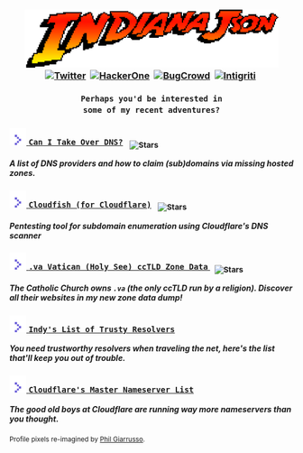 <!--<p align=center><img src="json_x5.png" width=500>-->
<!--<h3 align=center><code>Well, here I am back in the rainforest.</code></h3></p>
<img src="rainforest.gif">-->
[<h3 align=center><img src='animated.gif' width="450px"/>](https://youtu.be/ClwIj3x24Q4?t=29)<br>
[![Twitter](https://img.shields.io/twitter/url/https/twitter.com/indianajson.svg?style=social&label=Follow%20%40indianajson)](https://twitter.com/indianajson)&nbsp;
[![HackerOne](https://img.shields.io/static/v1?label=HackerOne%20&message=@indianajson&color=e13e8a&logo=hackerone)](https://hackerone.com/indianajson)&nbsp;
[![BugCrowd](https://img.shields.io/static/v1?label=BugCrowd%20&message=@indianajson&color=F26822&logo=bugcrowd)](https://bugcrowd.com/indianajson)&nbsp;
[![Intigriti](https://img.shields.io/static/v1?label=Intigriti%20&message=@indianajson&color=161A36&logo=intigriti)](https://app.intigriti.com/researcher/profile/indianajson)&nbsp;
<br><br><code>Perhaps you'd be interested in some of my recent adventures?</code></h3></p>

 [<h3> <img src="arrow.svg" width="30px" height="30px" /> `Can I Take Over DNS?`](https://github.com/indianajson/can-i-take-over-dns#readme) &nbsp; <sub>![Stars](https://img.shields.io/github/stars/indianajson/can-i-take-over-dns?label=Stars&style=social)</sub> </h3>   ***A list of DNS providers and how to claim (sub)domains via missing hosted zones.*** 

 [<h3> <img src="arrow.svg" width="30px" height="30px" /> `Cloudfish (for Cloudflare)`](https://github.com/indianajson/cloudfish#readme)  &nbsp; <sub>![Stars](https://img.shields.io/github/stars/indianajson/cloudfish?label=Stars&style=social)</h3>   ***Pentesting tool  for subdomain enumeration using Cloudflare's DNS scanner***  

[<!--<img src='vatican.gif' width="450px"/>--><h3> <img src="arrow.svg" width="30px" height="30px" />  `.va Vatican (Holy See) ccTLD Zone Data`  ](https://github.com/indianajson/va-zone#readme) &nbsp; <sub>![Stars](https://img.shields.io/github/stars/indianajson/va-zone?label=Stars&style=social)</h3>***The Catholic Church owns `.va` (the only ccTLD run by a religion). Discover all their websites in my new zone data dump!***

[<!--<img src='https://raw.githubusercontent.com/indianajson/trusty-resolvers/master/cave.jpg' width="450px"/>--><h3> <img src="arrow.svg" width="30px" height="30px" />  `Indy's List of Trusty Resolvers` ](https://github.com/indianajson/trusty-resolvers#readme)</h3>***You need trustworthy resolvers when traveling the net, here's the list that'll keep you out of trouble.*** 
 
[<!--<img src='https://raw.githubusercontent.com/indianajson/trusty-resolvers/master/cave.jpg' width="450px"/>--><h3> <img src="arrow.svg" width="30px" height="30px" />  `Cloudflare's Master Nameserver List` ]( https://github.com/indianajson/cloudflare-nameservers/blob/main/README.md#readme)</h3>***The good old boys at Cloudflare are running way more nameservers than you thought.*** 
 

 
<sub>Profile pixels re-imagined by <a href="https://dribbble.com/shots/4426261-Indy-Re-Draw" target="_blank">Phil Giarrusso</a>.</sub>
